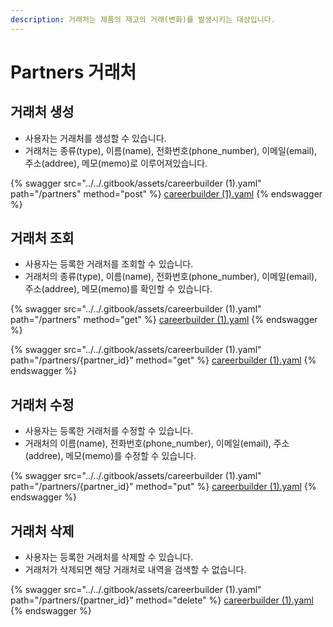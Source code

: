 ```yaml
---
description: 거래처는 제품의 재고의 거래(변화)를 발생시키는 대상입니다.
---
```


# Partners 거래처



## 거래처 생성

* 사용자는 거래처를 생성할 수 있습니다.
* 거래처는 종류(type), 이름(name), 전화번호(phone\_number), 이메일(email), 주소(addree), 메모(memo)로 이루어져있습니다.

{% swagger src="../../.gitbook/assets/careerbuilder (1).yaml" path="/partners" method="post" %}
[careerbuilder (1).yaml](<../../.gitbook/assets/careerbuilder (1).yaml>)
{% endswagger %}

## 거래처 조회

* 사용자는 등록한 거래처를 조회할 수 있습니다.
* 거래처의 종류(type), 이름(name), 전화번호(phone\_number), 이메일(email), 주소(addree), 메모(memo)를 확인할 수 있습니다.

{% swagger src="../../.gitbook/assets/careerbuilder (1).yaml" path="/partners" method="get" %}
[careerbuilder (1).yaml](<../../.gitbook/assets/careerbuilder (1).yaml>)
{% endswagger %}

{% swagger src="../../.gitbook/assets/careerbuilder (1).yaml" path="/partners/{partner_id}" method="get" %}
[careerbuilder (1).yaml](<../../.gitbook/assets/careerbuilder (1).yaml>)
{% endswagger %}

## 거래처 수정

* 사용자는 등록한 거래처를 수정할 수 있습니다.
* 거래처의 이름(name), 전화번호(phone\_number), 이메일(email), 주소(addree), 메모(memo)를 수정할 수 있습니다.

{% swagger src="../../.gitbook/assets/careerbuilder (1).yaml" path="/partners/{partner_id}" method="put" %}
[careerbuilder (1).yaml](<../../.gitbook/assets/careerbuilder (1).yaml>)
{% endswagger %}

## 거래처 삭제

* 사용자는 등록한 거래처를 삭제할 수 있습니다.
* 거래처가 삭제되면 해당 거래처로 내역을 검색할 수 없습니다.

{% swagger src="../../.gitbook/assets/careerbuilder (1).yaml" path="/partners/{partner_id}" method="delete" %}
[careerbuilder (1).yaml](<../../.gitbook/assets/careerbuilder (1).yaml>)
{% endswagger %}

